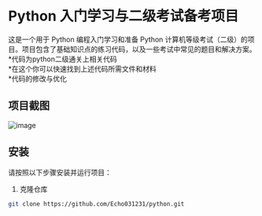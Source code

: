 # Python 入门学习与二级考试备考项目

这是一个用于 Python 编程入门学习和准备 Python 计算机等级考试（二级）的项目。项目包含了基础知识点的练习代码，以及一些考试中常见的题目和解决方案。  
*代码为python二级通关上相关代码  
*在这个你可以快速找到上述代码所需文件和材料  
*代码的修改与优化  

## 项目截图

![image](https://github.com/user-attachments/assets/de3fcb44-3667-4b4f-bf8b-5450445d246c)

## 安装

请按照以下步骤安装并运行项目：

1. 克隆仓库

```bash
git clone https://github.com/Echo031231/python.git



